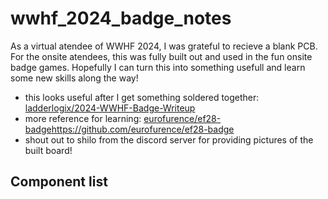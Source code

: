 # wwhf_2024_badge_notes
As a virtual atendee of WWHF 2024, I was grateful to recieve a blank PCB. For the onsite atendees, this was fully built out and used in the fun onsite badge games. Hopefully I can turn this into something usefull and learn some new skills along the way!

* this looks useful after I get something soldered together: [ladderlogix/2024-WWHF-Badge-Writeup](https://github.com/ladderlogix/2024-WWHF-Badge-Writeup)
* more reference for learning: [eurofurence/ef28-badge]()https://github.com/eurofurence/ef28-badge
* shout out to shilo from the discord server for providing pictures of the built board!

## Component list
